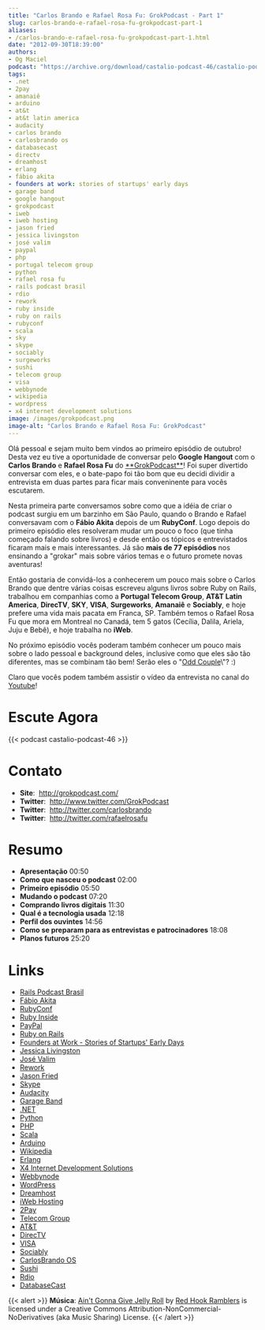 ```yaml
---
title: "Carlos Brando e Rafael Rosa Fu: GrokPodcast - Part 1"
slug: carlos-brando-e-rafael-rosa-fu-grokpodcast-part-1
aliases:
- /carlos-brando-e-rafael-rosa-fu-grokpodcast-part-1.html
date: "2012-09-30T18:39:00"
authors:
- Og Maciel
podcast: "https://archive.org/download/castalio-podcast-46/castalio-podcast-46.mp3"
tags:
- .net
- 2pay
- amanaiê
- arduino
- at&t
- at&t latin america
- audacity
- carlos brando
- carlosbrando os
- databasecast
- directv
- dreamhost
- erlang
- fábio akita
- founders at work: stories of startups' early days
- garage band
- google hangout
- grokpodcast
- iweb
- iweb hosting
- jason fried
- jessica livingston
- josé valim
- paypal
- php
- portugal telecom group
- python
- rafael rosa fu
- rails podcast brasil
- rdio
- rework
- ruby inside
- ruby on rails
- rubyconf
- scala
- sky
- skype
- sociably
- surgeworks
- sushi
- telecom group
- visa
- webbynode
- wikipedia
- wordpress
- x4 internet development solutions
image: /images/grokpodcast.png
image-alt: "Carlos Brando e Rafael Rosa Fu: GrokPodcast"
---
```


Olá pessoal e sejam muito bem vindos ao primeiro episódio de outubro!
Desta vez eu tive a oportunidade de conversar pelo **Google Hangout**
com o **Carlos Brando** e **Rafael Rosa Fu** do
[\*\*GrokPodcast\*\*](http://grokpodcast.com/)! Foi super divertido
conversar com eles, e o bate-papo foi tão bom que eu decidi dividir a
entrevista em duas partes para ficar mais conveninente para vocês
escutarem.

Nesta primeira parte conversamos sobre como que a idéia de criar o
podcast surgiu em um barzinho em São Paulo, quando o Brando e Rafael
conversavam com o **Fábio Akita** depois de um **RubyConf**. Logo depois
do primeiro episódio eles resolveram mudar um pouco o foco (que tinha
começado falando sobre livros) e desde então os tópicos e entrevistados
ficaram mais e mais interessantes. Já são **mais de 77 episódios** nos
ensinando a \"grokar\" mais sobre vários temas e o futuro promete novas
aventuras!

Então gostaria de convidá-los a conhecerem um pouco mais sobre o Carlos
Brando que dentre várias coisas escreveu alguns livros sobre Ruby on
Rails, trabalhou em companhias como a **Portugal Telecom Group**, **AT&T
Latin America**, **DirecTV**, **SKY**, **VISA**, **Surgeworks**,
**Amanaiê** e **Sociably**, e hoje prefere uma vida mais pacata em
Franca, SP. Também temos o Rafael Rosa Fu que mora em Montreal no
Canadá, tem 5 gatos (Cecília, Dalila, Ariela, Juju e Bebê), e hoje
trabalha no **iWeb**.

No próximo episódio vocês poderam também conhecer um pouco mais sobre o
lado pessoal e background deles, inclusive como que eles são tão
diferentes, mas se combinam tão bem! Serão eles o \"[Odd
Couple](https://en.wikipedia.org/wiki/The_Odd_Couple_(TV_series))\"? :)

Claro que vocês podem também assistir o vídeo da entrevista no canal do
[Youtube](http://bit.ly/QDn1p2)!

# Escute Agora

{{< podcast castalio-podcast-46 >}}

# Contato

- **Site**:  http://grokpodcast.com/
- **Twitter**:  http://www.twitter.com/GrokPodcast
- **Twitter**:  http://twitter.com/carlosbrando
- **Twitter**:  http://twitter.com/rafaelrosafu

# Resumo

- **Apresentação** 00:50
- **Como que nasceu o podcast** 02:00
- **Primeiro episódio** 05:50
- **Mudando o podcast** 07:20
- **Comprando livros digitais** 11:30
- **Qual é a tecnologia usada** 12:18
- **Perfil dos ouvintes** 14:56
- **Como se preparam para as entrevistas e patrocinadores** 18:08
- **Planos futuros** 25:20

# Links

- [Rails Podcast Brasil](https://duckduckgo.com/?q=Rails+Podcast+Brasil)
- [Fábio Akita](https://duckduckgo.com/?q=Fábio+Akita)
- [RubyConf](https://duckduckgo.com/?q=RubyConf)
- [Ruby Inside](https://duckduckgo.com/?q=Ruby+Inside)
- [PayPal](https://duckduckgo.com/?q=PayPal)
- [Ruby on Rails](https://duckduckgo.com/?q=Ruby+on+Rails)
- [Founders at Work - Stories of Startups\' Early Days](https://duckduckgo.com/?q=Founders+at+Work:+Stories+of+Startups'+Early+Days)
- [Jessica Livingston](https://duckduckgo.com/?q=Jessica+Livingston)
- [José Valim](https://duckduckgo.com/?q=José+Valim)
- [Rework](https://duckduckgo.com/?q=Rework)
- [Jason Fried](https://duckduckgo.com/?q=Jason+Fried)
- [Skype](https://duckduckgo.com/?q=Skype)
- [Audacity](https://duckduckgo.com/?q=Audacity)
- [Garage Band](https://duckduckgo.com/?q=Garage+Band)
- [.NET](https://duckduckgo.com/?q=.NET)
- [Python](https://duckduckgo.com/?q=Python)
- [PHP](https://duckduckgo.com/?q=PHP)
- [Scala](https://duckduckgo.com/?q=Scala)
- [Arduino](https://duckduckgo.com/?q=Arduino)
- [Wikipedia](https://duckduckgo.com/?q=Wikipedia)
- [Erlang](https://duckduckgo.com/?q=Erlang)
- [X4 Internet Development Solutions](https://duckduckgo.com/?q=X4+Internet+Development+Solutions)
- [Webbynode](https://duckduckgo.com/?q=Webbynode)
- [WordPress](https://duckduckgo.com/?q=WordPress)
- [Dreamhost](https://duckduckgo.com/?q=Dreamhost)
- [iWeb Hosting](https://duckduckgo.com/?q=iWeb+Hosting)
- [2Pay](https://duckduckgo.com/?q=2Pay)
- [Telecom Group](https://duckduckgo.com/?q=Telecom+Group)
- [AT&T](https://duckduckgo.com/?q=AT&T)
- [DirecTV](https://duckduckgo.com/?q=DirecTV)
- [VISA](https://duckduckgo.com/?q=VISA)
- [Sociably](https://duckduckgo.com/?q=Sociably)
- [CarlosBrando OS](https://duckduckgo.com/?q=CarlosBrando+OS)
- [Sushi](https://duckduckgo.com/?q=Sushi)
- [Rdio](https://duckduckgo.com/?q=Rdio)
- [DatabaseCast](https://duckduckgo.com/?q=DatabaseCast)

{{< alert >}}
**Música**: [Ain\'t Gonna Give Jelly
Roll](http://freemusicarchive.org/music/Red_Hook_Ramblers/Live__WFMU_on_Antique_Phonograph_Music_Program_with_MAC_Feb_8_2011/Red_Hook_Ramblers_-_12_-_Aint_Gonna_Give_Jelly_Roll)
by [Red Hook Ramblers](http://www.redhookramblers.com/) is licensed under a
Creative Commons Attribution-NonCommercial-NoDerivatives (aka Music Sharing)
License.
{{< /alert >}}
